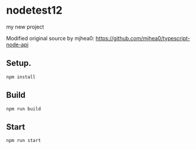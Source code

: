# nodetest12

my new project

Modified original source by mjhea0: https://github.com/mjhea0/typescript-node-api

## Setup.

`npm install`

## Build

`npm run build`

## Start

`npm run start`
